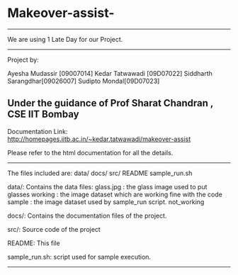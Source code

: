 Makeover-assist-
=================


*************************************************************************
We are using 1 Late Day for our Project.
*************************************************************************
Project by:

Ayesha Mudassir [09007014]
Kedar Tatwawadi [09D07022]
Siddharth Sarangdhar[09026007]
Sudipto Mondal[09D07023]

Under the guidance of Prof Sharat Chandran , CSE IIT Bombay 
---------------------------------------------------------------------------

Documentation Link:
http://homepages.iitb.ac.in/~kedar.tatwawadi/makeover-assist

Please refer to the html documentation for all the details.

--------------------------------------------------------------------------

The files included are:
data/
docs/
src/
README
sample_run.sh


data/:
Contains the data files:
glass.jpg : the glass image used to put glasses
working : the image dataset which are working fine with the code
sample : the image dataset used by sample_run script.
not_working


docs/:
Contains the documentation files of the project.

src/:
Source code of the project

README: 
This file

sample_run.sh:
script used for sample execution.

-------------------------------------------------------------------------------------------

